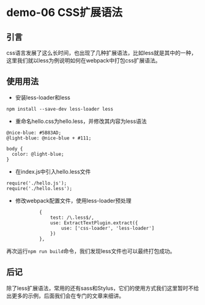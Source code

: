 # demo-06 CSS扩展语法

## 引言

css语言发展了这么长时间，也出现了几种扩展语法，比如less就是其中的一种，这里我们就以less为例说明如何在webpack中打包css扩展语法。

## 使用用法

 - 安装less-loader和less

```
npm install --save-dev less-loader less
```

 - 重命名hello.css为hello.less，并修改其内容为less语法

```
@nice-blue: #5B83AD;
@light-blue: @nice-blue + #111;

body {
  color: @light-blue;
}
```

 - 在index.js中引入hello.less文件

```
require('./hello.js');
require('./hello.less');
```

 - 修改webpack配置文件，使用less-loader预处理

```
            {
                test: /\.less$/,
                use: ExtractTextPlugin.extract({
                    use: ['css-loader', 'less-loader']
                })
            },
```

再次运行`npm run build`命令，我们发现less文件也可以最终打包成功。

## 后记

除了less扩展语法，常用的还有sass和Stylus，它们的使用方式我们这里暂时不给出更多的示例，后面我们会在专门的文章来细讲。
